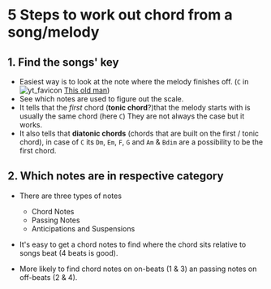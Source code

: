 # 5 Steps to work out chord from a song/melody

## 1. Find the songs' key

- Easiest way is to look at the note where the melody finishes off. (`C` in ![yt_favicon](https://www.youtube.com/s/desktop/e9a67dcd/img/favicon.ico)  [This old man](https://youtu.be/v0_iIpfdTXw))
- See which notes are used to figure out the scale.
- It tells that the _first_ chord (**tonic chord**?)that the melody starts with is usually the same chord (here `C`) They are not always the case but it works.
- It also tells that **diatonic chords** (chords that are built on the first / tonic chord), in case of `C` its `Dm`, `Em`, `F`, `G` and `Am` & `Bdim` are a possibility to be the first chord.

## 2. Which notes are in respective category

- There are three types of notes
  - Chord Notes
  - Passing Notes
  - Anticipations and Suspensions

- It's easy to get a chord notes to find where the chord sits relative to songs beat (4 beats is good).
- More likely to find chord notes on on-beats (1 & 3) an passing notes on off-beats (2 & 4).
